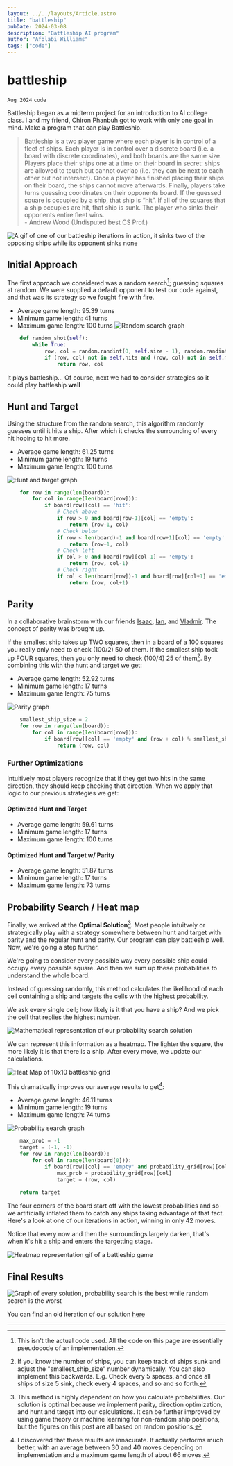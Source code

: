 ```yaml
---
layout: ../../layouts/Article.astro
title: "battleship"
pubDate: 2024-03-08
description: "Battleship AI program"
author: "Afolabi Williams"
tags: ["code"]
---
```


# battleship

`Aug 2024`
`code`

Battleship began as a midterm project for an introduction to AI college class. I and my friend, Chiron Phanbuh got to work with only one goal in mind. Make a program that can play Battleship.

> Battleship is a two player game where each player is in control of a fleet of ships. Each player is in control over a discrete board (i.e. a board with discrete coordinates), and both boards are the same size. Players place their ships one at a time on their board in secret: ships are allowed to touch but cannot overlap (i.e. they can be next to each other but not intersect). Once a player has finished placing their ships on their board, the ships cannot move afterwards. Finally, players take turns guessing coordinates on their opponents board. If the guessed square is occupied by a ship, that ship is “hit”. If all of the squares that a ship occupies are hit, that ship is sunk. The player who sinks their opponents entire fleet wins. <br> - Andrew Wood (Undisputed best CS Prof.)


![A gif of one of our battleship iterations in action, it sinks two of the opposing ships while its opponent sinks none](https://afolabitestbucket.s3.us-east-2.amazonaws.com/Image_test_folder/Untitled-ezgif.com-optimize.gif "Battleship gif")

## Initial Approach

The first approach we considered was a random search[^1]; guessing squares at random. We were supplied a default opponent to test our code against, and that was its strategy so we fought fire with fire.
- Average game length: 95.39 turns
- Minimum game length: 41 turns
- Maximum game length: 100 turns
![Random search graph](https://afolabitestbucket.s3.us-east-2.amazonaws.com/Image_test_folder/unnamed.webp "Random search graph")

```py
    def random_shot(self):
        while True:
            row, col = random.randint(0, self.size - 1), random.randint(0, self.size - 1)
            if (row, col) not in self.hits and (row, col) not in self.misses:
                return row, col
```

It plays battleship...
Of course, next we had to consider strategies so it could play battleship <b>well</b>

## Hunt and Target

Using the structure from the random search, this algorithm randomly guesses until it hits a ship. After which it checks the surrounding of every hit hoping to hit more.

- Average game length: 61.25 turns
- Minimum game length: 19 turns
- Maximum game length: 100 turns


![Hunt and target graph](https://afolabitestbucket.s3.us-east-2.amazonaws.com/Image_test_folder/Screenshot+2024-08-03+at+12.11.44%E2%80%AFAM.webp "Hunt and target graph")

```py
    for row in range(len(board)):
        for col in range(len(board[row])):
            if board[row][col] == 'hit':
                # Check above
                if row > 0 and board[row-1][col] == 'empty':
                    return (row-1, col)
                # Check below
                if row < len(board)-1 and board[row+1][col] == 'empty':
                    return (row+1, col)
                # Check left
                if col > 0 and board[row][col-1] == 'empty':
                    return (row, col-1)
                # Check right
                if col < len(board[row])-1 and board[row][col+1] == 'empty':
                    return (row, col+1)
```


## Parity

In a collaborative brainstorm with our friends [Isaac](https://www.linkedin.com/in/isaac-sin-43389629a/), [Ian](https://www.linkedin.com/in/vladimir-hakobyan-3448492a8/), and [Vladmir](https://www.linkedin.com/in/vladimir-hakobyan-3448492a8/). The concept of parity was brought up.

If the smallest ship takes up TWO squares, then in a board of a 100 squares you really only need to check (100/2) 50 of them. If the smallest ship took up FOUR squares, then you only need to check (100/4) 25 of them[^2]. By combining this with the hunt and target we get:

- Average game length: 52.92 turns
- Minimum game length: 17 turns
- Maximum game length: 75 turns


![Parity graph](https://afolabitestbucket.s3.us-east-2.amazonaws.com/Image_test_folder/unnamed-4.webp "Parity graph")

```py
    smallest_ship_size = 2
    for row in range(len(board)):
        for col in range(len(board[row])):
            if board[row][col] == 'empty' and (row + col) % smallest_ship_size == 0:
                return (row, col)
```

### Further Optimizations
 
 Intuitively most players recognize that if they get two hits in the same direction, they should keep checking that direction. When we apply that logic to our previous strategies we get:

 #### Optimized Hunt and Target
- Average game length: 59.61 turns
- Minimum game length: 17 turns
- Maximum game length: 100 turns

#### Optimized Hunt and Target w/ Parity
- Average game length: 51.87 turns
- Minimum game length: 17 turns
- Maximum game length: 73 turns




## Probability Search / Heat map
Finally, we arrived at the <b>Optimal Solution</b>[^4]. Most people intuitvely or strategically play with a strategy somewhere between hunt and target with parity and the regular hunt and parity. Our program can play battleship well. Now, we're going a step further.

We're going to consider every possible way every possible ship could occupy every possible square. And then we sum up these probabilities to understand the whole board.

Instead of guessing randomly, this method calculates the likelihood of each cell containing a ship and targets the cells with the highest probability. 

We ask every single cell; how likely is it that you have a ship? And we pick the cell that replies the highest number.

![Mathematical representation of our probability search solution](https://afolabitestbucket.s3.us-east-2.amazonaws.com/Image_test_folder/Screenshot+2024-08-03+at+3.33.23%E2%80%AFAM.webp "Probabiltiy search math representation")

We can represent this information as a heatmap. The lighter the square, the more likely it is that there is a ship. After every move, we update our calculations.

![Heat Map of 10x10 battleship grid](https://afolabitestbucket.s3.us-east-2.amazonaws.com/Image_test_folder/image.jpg "Heatmap grid")

This dramatically improves our average results to get[^3]:
- Average game length: 46.11 turns
- Minimum game length: 19 turns
- Maximum game length: 74 turns

![Probability search graph](https://afolabitestbucket.s3.us-east-2.amazonaws.com/Image_test_folder/unnamed-7.webp "Probability search graph")

```py
    max_prob = -1
    target = (-1, -1)
    for row in range(len(board)):
        for col in range(len(board[0])):
            if board[row][col] == 'empty' and probability_grid[row][col] > max_prob:
                max_prob = probability_grid[row][col]
                target = (row, col)
    
    return target
```
The four corners of the board start off with the lowest probabilities and so we artificially inflated them to catch any ships taking advantage of that fact. Here's a look at one of our iterations in action, winning in only 42 moves. 

Notice that every now and then the surroundings largely darken, that's when it's hit a ship and enters the targetting stage.

![Heatmap representation gif of a battleship game](https://afolabitestbucket.s3.us-east-2.amazonaws.com/Image_test_folder/heatmap_animation.gif "Heatmap game")

## Final Results

![Graph of every solution, probability search is the best while random search is the worst](https://afolabitestbucket.s3.us-east-2.amazonaws.com/Image_test_folder/unnamed-3.webp "Cumulative graph")

You can find an old iteration of our solution [here](https://github.com/afwill45/CS440-Battleship.git)

---

[^1]: This isn't the actual code used. All the code on this page are essentially pseudocode of an implementation.

[^2]: If you know the number of ships, you can keep track of ships sunk and adjust the "smallest_ship_size" number dynamically. You can also implement this backwards. E.g. Check every 5 spaces, and once all ships of size 5 sink, check every 4 spaces, and so and so forth.

[^3]: I discovered that these results are innacurate. It actually performs much better, with an average between 30 and 40 moves depending on implementation and a maximum game length of about 66 moves.

[^4]: This method is highly dependent on how you calculate probabilities. Our solution is optimal because we implement parity, direction optimization, and hunt and target into our calculations.
It can be further improved by using game theory or machine learning for non-random ship positions, but the figures on this post are all based on random positions.